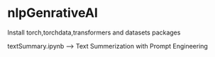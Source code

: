 # nlpGenrativeAI

Install torch,torchdata,transformers and datasets packages

textSummary.ipynb --> Text Summerization with Prompt Engineering
